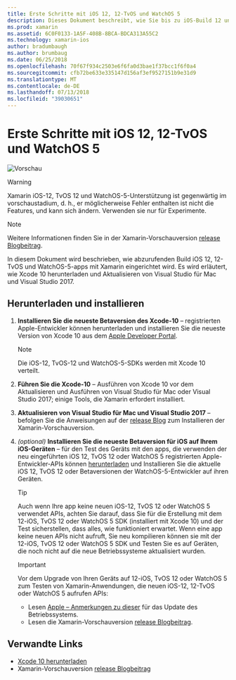```yaml
---
title: Erste Schritte mit iOS 12, 12-TvOS und WatchOS 5
description: Dieses Dokument beschreibt, wie Sie bis zu iOS-Build 12 und 12-TvOS-apps mit Xamarin zu erhalten. Es wird erläutert, wie Xcode 10 herunterladen und Aktualisieren von Visual Studio für Mac und Visual Studio 2017.
ms.prod: xamarin
ms.assetid: 6C0F0133-1A5F-408B-8BCA-BDCA313A55C2
ms.technology: xamarin-ios
author: bradumbaugh
ms.author: brumbaug
ms.date: 06/25/2018
ms.openlocfilehash: 70f67f934c2503e6f6fa0d3bae1f37bcc1f6f0a4
ms.sourcegitcommit: cfb72be633e335147d156af3ef9527151b9e31d9
ms.translationtype: MT
ms.contentlocale: de-DE
ms.lasthandoff: 07/13/2018
ms.locfileid: "39030651"
---
```

# <a name="getting-started-with-ios-12-tvos-12-and-watchos-5"></a>Erste Schritte mit iOS 12, 12-TvOS und WatchOS 5

![Vorschau](~/media/shared/preview.png)

> [!WARNING]
> Xamarin iOS-12, TvOS 12 und WatchOS-5-Unterstützung ist gegenwärtig im vorschaustadium, d. h., er möglicherweise Fehler enthalten ist nicht die Features, und kann sich ändern. Verwenden sie nur für Experimente.

> [!NOTE]
> Weitere Informationen finden Sie in der Xamarin-Vorschauversion [release Blogbeitrag](https://releases.xamarin.com/preview-release-xcode-10-beta-3/).

In diesem Dokument wird beschrieben, wie abzurufenden Build iOS 12, 12-TvOS und WatchOS-5-apps mit Xamarin eingerichtet wird. Es wird erläutert, wie Xcode 10 herunterladen und Aktualisieren von Visual Studio für Mac und Visual Studio 2017.

## <a name="download-and-install"></a>Herunterladen und installieren

1. **Installieren Sie die neueste Betaversion des Xcode-10** – registrierten Apple-Entwickler können herunterladen und installieren Sie die neueste Version von Xcode 10 aus dem [Apple Developer Portal](https://developer.apple.com/download/).

   > [!NOTE]
   > Die iOS-12, TvOS-12 und WatchOS-5-SDKs werden mit Xcode 10 verteilt.

2. **Führen Sie die Xcode-10** – Ausführen von Xcode 10 vor dem Aktualisieren und Ausführen von Visual Studio für Mac oder Visual Studio 2017; einige Tools, die Xamarin erfordert installiert.

3. **Aktualisieren von Visual Studio für Mac und Visual Studio 2017** – befolgen Sie die Anweisungen auf der [release Blog](https://releases.xamarin.com/preview-release-xcode-10-beta-3/) zum Installieren der Xamarin-Vorschauversion.

4. _(optional)_  **Installieren Sie die neueste Betaversion für iOS auf Ihrem iOS-Geräten** – für den Test des Geräts mit den apps, die verwenden der neu eingeführten iOS 12, TvOS 12 oder WatchOS 5 registrierten Apple-Entwickler-APIs können [herunterladen](https://developer.apple.com/download) und Installieren Sie die aktuelle iOS 12, TvOS 12 oder Betaversionen der WatchOS-5-Entwickler auf ihren Geräten.

   > [!TIP]
   > Auch wenn Ihre app keine neuen iOS-12, TvOS 12 oder WatchOS 5 verwendet APIs, achten Sie darauf, dass Sie für die Erstellung mit dem 12-iOS, TvOS 12 oder WatchOS 5 SDK (installiert mit Xcode 10) und der Test sicherstellen, dass alles, wie funktioniert erwartet. Wenn eine app keine neuen APIs nicht aufruft, Sie neu kompilieren können sie mit der 12-iOS, TvOS 12 oder WatchOS 5 SDK und Testen Sie es auf Geräten, die noch nicht auf die neue Betriebssysteme aktualisiert wurden.

   > [!IMPORTANT]
   > Vor dem Upgrade von Ihren Geräts auf 12-iOS, TvOS 12 oder WatchOS 5 zum Testen von Xamarin-Anwendungen, die neuen iOS-12, 12-TvOS oder WatchOS 5 aufrufen APIs:
   > - Lesen [Apple – Anmerkungen zu dieser](https://developer.apple.com/download/) für das Update des Betriebssystems.
   > - Lesen die Xamarin-Vorschauversion [release Blogbeitrag](https://releases.xamarin.com/preview-release-xcode-10-beta-3/).

## <a name="related-links"></a>Verwandte Links

- [Xcode 10 herunterladen](https://developer.apple.com/download/)
- Xamarin-Vorschauversion [release Blogbeitrag](https://releases.xamarin.com/preview-release-xcode-10-beta-3/)
